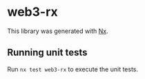 # web3-rx

This library was generated with [Nx](https://nx.dev).

## Running unit tests

Run `nx test web3-rx` to execute the unit tests.

